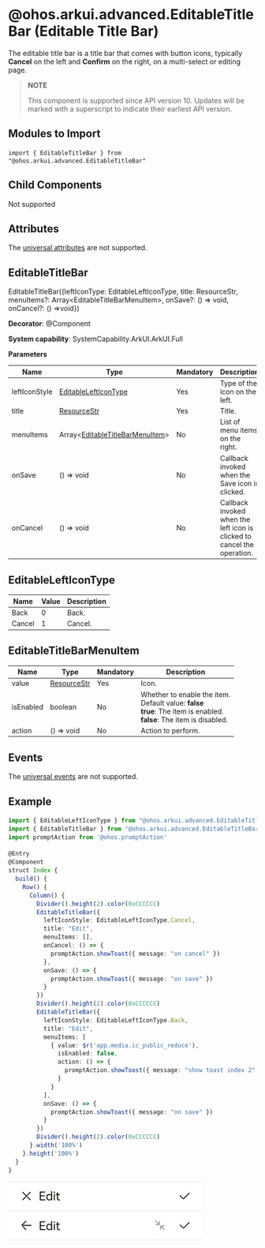 # @ohos.arkui.advanced.EditableTitleBar (Editable Title Bar)


The editable title bar is a title bar that comes with button icons, typically **Cancel** on the left and **Confirm** on the right, on a multi-select or editing page.


> **NOTE**
>
> This component is supported since API version 10. Updates will be marked with a superscript to indicate their earliest API version.


## Modules to Import

```
import { EditableTitleBar } from "@ohos.arkui.advanced.EditableTitleBar"
```


## Child Components

Not supported

## Attributes
The [universal attributes](ts-universal-attributes-size.md) are not supported.


## EditableTitleBar

EditableTitleBar({leftIconType: EditableLeftIconType, title: ResourceStr, menuItems?: Array&lt;EditableTitleBarMenuItem&gt;, onSave?: () =&gt; void, onCancel?: () =&gt;void})

**Decorator**: @Component

**System capability**: SystemCapability.ArkUI.ArkUI.Full

**Parameters**

| Name| Type| Mandatory| Description| 
| -------- | -------- | -------- | -------- |
| leftIconStyle | [EditableLeftIconType](#editablelefticontype) | Yes| Type of the icon on the left.| 
| title | [ResourceStr](ts-types.md#resourcestr) | Yes| Title.| 
| menuItems | Array&lt;[EditableTitleBarMenuItem](#editabletitlebarmenuitem)&gt; | No| List of menu items on the right.| 
| onSave | () =&gt; void | No| Callback invoked when the Save icon is clicked.| 
| onCancel | () =&gt; void | No| Callback invoked when the left icon is clicked to cancel the operation.| 


## EditableLeftIconType

| Name| Value| Description| 
| -------- | -------- | -------- |
| Back | 0 | Back.| 
| Cancel | 1 | Cancel.| 


## EditableTitleBarMenuItem

| Name| Type| Mandatory| Description| 
| -------- | -------- | -------- | -------- |
| value | [ResourceStr](ts-types.md#resourcestr) | Yes| Icon.| 
| isEnabled | boolean | No| Whether to enable the item.<br>Default value: **false**<br> **true**: The item is enabled.<br> **false**: The item is disabled.| 
| action | () =&gt; void | No| Action to perform.| 

## Events
The [universal events](ts-universal-events-click.md) are not supported.

## Example

```ts
import { EditableLeftIconType } from "@ohos.arkui.advanced.EditableTitleBar"
import { EditableTitleBar } from "@ohos.arkui.advanced.EditableTitleBar"
import promptAction from '@ohos.promptAction'

@Entry
@Component
struct Index {
  build() {
    Row() {
      Column() {
		Divider().height(2).color(0xCCCCCC)
        EditableTitleBar({
          leftIconStyle: EditableLeftIconType.Cancel,
          title: "Edit",
          menuItems: [],
          onCancel: () => {
            promptAction.showToast({ message: "on cancel" })
          },
          onSave: () => {
            promptAction.showToast({ message: "on save" })
          }
        })
        Divider().height(2).color(0xCCCCCC)
        EditableTitleBar({
          leftIconStyle: EditableLeftIconType.Back,
          title: "Edit",
          menuItems: [
            { value: $r('app.media.ic_public_reduce'),
              isEnabled: false,
              action: () => {
                promptAction.showToast({ message: "show toast index 2" })
              }
            }
          ],
          onSave: () => {
            promptAction.showToast({ message: "on save" })
          }
        })
		Divider().height(2).color(0xCCCCCC)
      }.width('100%')
    }.height('100%')
  }
}
```

![en-us_image_0000001617073302](figures/en-us_image_0000001617073302.jpg)
